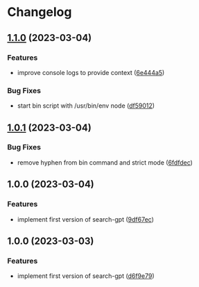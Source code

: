 # Changelog

## [1.1.0](https://github.com/tobiasbueschel/search-gpt/compare/v1.0.1...v1.1.0) (2023-03-04)


### Features

* improve console logs to provide context ([6e444a5](https://github.com/tobiasbueschel/search-gpt/commit/6e444a5ed4dd3b2d5467c106b16488d067f781a1))


### Bug Fixes

* start bin script with /usr/bin/env node ([df59012](https://github.com/tobiasbueschel/search-gpt/commit/df5901223f67bfc7220eef197e1ffa089d40f760))

## [1.0.1](https://github.com/tobiasbueschel/search-gpt/compare/v1.0.0...v1.0.1) (2023-03-04)


### Bug Fixes

* remove hyphen from bin command and strict mode ([6fdfdec](https://github.com/tobiasbueschel/search-gpt/commit/6fdfdecc4ee781bac37abcfe616b44858269cc36))

## 1.0.0 (2023-03-04)


### Features

* implement first version of search-gpt ([9df67ec](https://github.com/tobiasbueschel/search-gpt/commit/9df67eca938346be16473f9fea697b1a8688cc93))

## 1.0.0 (2023-03-03)


### Features

* implement first version of search-gpt ([d6f9e79](https://github.com/tobiasbueschel/search-gpt/commit/d6f9e79167b887bd81fac0ad5b228da4cfbe7cfe))

